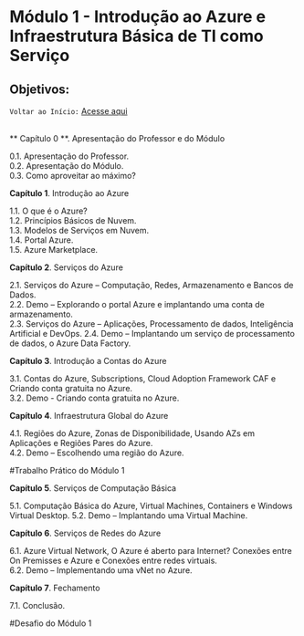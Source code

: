 # Módulo 1 -  Introdução ao Azure e Infraestrutura Básica de TI como Serviço

## Objetivos:

`Voltar ao Início:` [Acesse aqui](https://github.com/Jair-pc/XP_Educacao_IGTI-2022-7A-Bootcamp_Profissional_Azure_Cloud_Computing)
</br></br>


 
** Capítulo 0 **. Apresentação do Professor e do Módulo 

0.1. Apresentação do Professor.  
0.2. Apresentação do Módulo.  
0.3. Como aproveitar ao máximo? 

 

**Capítulo 1**. Introdução ao Azure 

1.1. O que é o Azure?  
1.2. Princípios Básicos de Nuvem.  
1.3. Modelos de Serviços em Nuvem.  
1.4. Portal Azure.  
1.5. Azure Marketplace. 

 

**Capítulo 2**. Serviços do Azure 

2.1. Serviços do Azure – Computação, Redes, Armazenamento e Bancos de Dados.  
2.2. Demo – Explorando o portal Azure e implantando uma conta de armazenamento.  
2.3. Serviços do Azure – Aplicações, Processamento de dados, Inteligência Artificial e DevOps. 
2.4. Demo – Implantando um serviço de processamento de dados, o Azure Data Factory.  

 

**Capítulo 3**. Introdução a Contas do Azure  

3.1. Contas do Azure, Subscriptions, Cloud Adoption Framework CAF e Criando conta gratuita no Azure.  
3.2. Demo - Criando conta gratuita no Azure. 

 

**Capítulo 4**. Infraestrutura Global do Azure 

4.1. Regiões do Azure, Zonas de Disponibilidade, Usando AZs em Aplicações e Regiões Pares do Azure.  
4.2. Demo – Escolhendo uma região do Azure. 

 

#Trabalho Prático do Módulo 1

 

**Capítulo 5**. Serviços de Computação Básica  

5.1. Computação Básica do Azure, Virtual Machines, Containers e Windows Virtual Desktop. 
5.2. Demo – Implantando uma Virtual Machine. 

 

**Capítulo 6**. Serviços de Redes do Azure 

6.1. Azure Virtual Network, O Azure é aberto para Internet?  Conexões entre On Premisses e Azure e Conexões entre redes virtuais.  
6.2. Demo – Implementando uma vNet no Azure. 

 

**Capítulo 7**. Fechamento 

7.1. Conclusão. 

 

#Desafio do Módulo 1
